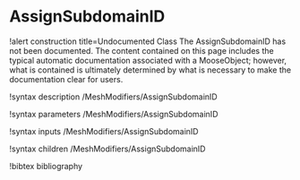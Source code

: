 <!-- MOOSE Documentation Stub: Remove this when content is added. -->

# AssignSubdomainID

!alert construction title=Undocumented Class
The AssignSubdomainID has not been documented. The content contained on this page includes the
typical automatic documentation associated with a MooseObject; however, what is contained is
ultimately determined by what is necessary to make the documentation clear for users.

!syntax description /MeshModifiers/AssignSubdomainID

!syntax parameters /MeshModifiers/AssignSubdomainID

!syntax inputs /MeshModifiers/AssignSubdomainID

!syntax children /MeshModifiers/AssignSubdomainID

!bibtex bibliography
